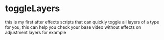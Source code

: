 # toggleLayers
this is my first after effects scripts that can quickly toggle all layers of a type for you, this can help you check your base video without effects on adjustment layers for example
